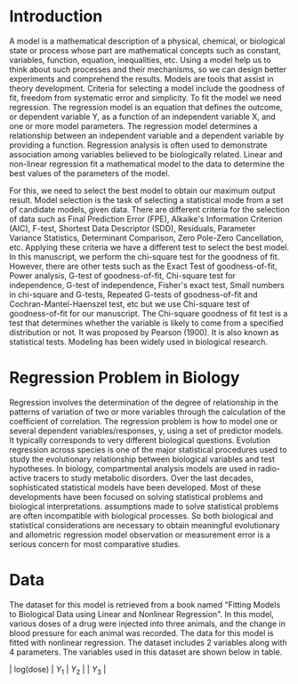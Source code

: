 # Introduction

A model is a mathematical description of a physical, chemical, or biological state or process whose part are mathematical concepts such as constant, variables, function, equation, inequalities, etc. Using a model help us to think about such processes and their mechanisms, so we can design better experiments and comprehend the results. 
Models are tools that assist in theory development. Criteria for selecting a model include the goodness of fit, freedom from systematic error and simplicity. To fit the model we need regression. The regression model is an equation that defines the outcome, or dependent variable Y, as
a function of an independent variable X, and one or more model parameters. The regression model determines a relationship between an independent variable and a dependent variable by providing a function. Regression analysis is often used to demonstrate association among variables believed to be biologically related. Linear and non-linear regression fit a mathematical model to the data to determine the best values of the parameters of the model.

For this, we need to select the best model to obtain our maximum output result. Model selection is the task of selecting a statistical mode from a set of candidate models, given data. There are different criteria for the selection of data such as Final Prediction Error (FPE), Alkaike's Information Criterion (AIC), F-test, Shortest Data Descriptor (SDD), Residuals, Parameter Variance Statistics, Determinant Comparison, Zero Pole-Zero Cancellation, etc. Applying these criteria we have a different test to select the best model. In this manuscript, we perform the chi-square test for the goodness of fit. However, there are other tests such as the Exact Test of goodness-of-fit, Power analysis, G-test of goodness-of-fit, Chi-square test for independence, G-test of independence, Fisher's exact test, Small numbers in chi-square and G-tests, Repeated G-tests of goodness-of-fit and Cochran-Mantel-Haenszel test, etc but we use Chi-square test of goodness-of-fit for our manuscript. The Chi-square goodness of fit test is a test that determines whether the variable is likely to come from a specified distribution or not. It was proposed by Pearson (1900). It is also known as statistical tests. Modeling has been widely used in biological research. 

# Regression Problem in Biology

Regression involves the determination of the degree of relationship in the patterns of variation of two or more variables through the calculation of the coefficient of correlation. The regression problem is how to model one or several dependent variables/responses, y, using a set of predictor models. It typically corresponds to very different biological questions. Evolution regression across species is one of the major statistical procedures used to study the evolutionary relationship between biological variables and test hypotheses. In biology, compartmental analysis models are used in radio-active tracers to study metabolic disorders. Over the last decades, sophisticated statistical models have been developed. Most of these developments have been focused on solving statistical problems and biological interpretations. assumptions made to solve statistical problems are often incompatible with biological processes. So both biological and statistical considerations are necessary to obtain meaningful evolutionary and allometric regression model observation or measurement error is a serious concern for most comparative studies.

# Data

The dataset for this model is retrieved from a book named "Fitting Models to Biological Data using Linear and Nonlinear Regression". In this model, various doses of a drug were injected into three animals, and the change in blood pressure for each animal was recorded. The data for this model is fitted with nonlinear regression. The dataset includes 2 variables along with 4 parameters. The variables used in this dataset are shown below in table.

| log(dose) | $Y_{1}$ | $Y_{2}$ | | $Y_{3}$ |
